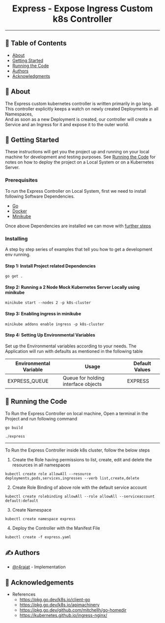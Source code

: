 <h1 align="center">Express - Expose Ingress Custom k8s Controller</h1>

---


## 📝 Table of Contents

- [About](#about)
- [Getting Started](#getting_started)
- [Running the Code](#run)
- [Authors](#authors)
- [Acknowledgments](#acknowledgement)

## 🧐 About <a name = "about"></a>

The Express custom kubernetes controller is written primarily in go lang. This controller explicitly keeps a watch on newly created Deployments in all Namespaces,<br>
And as soon as a new Deployment is created, our controller will create a Service and an Ingress for it and expose it to the outer world.

## 🏁 Getting Started <a name = "getting_started"></a>

These instructions will get you the project up and running on your local machine for development and testing purposes. See [Running the Code](#run) for notes on how to deploy the project on a Local System or on a Kubernetes Server.

### Prerequisites

To run the Express Controller on Local System, first we need to install following Software Dependencies.

- [Go](https://go.dev/dl/)
- [Docker](https://docs.docker.com/get-docker/)
- [Minikube](https://minikube.sigs.k8s.io/docs/start/)

Once above Dependencies are installed we can move with [further steps](#installing)

### Installing <a name = "installing"></a>

A step by step series of examples that tell you how to get a development env running.

#### Step 1: Install Project related Dependencies
```
go get .
```

#### Step 2: Running a 2 Node Mock Kubernetes Server Locally using minikube
```
minikube start --nodes 2 -p k8s-cluster
```

#### Step 3: Enabling ingress in minikube
```
minikube addons enable ingress -p k8s-cluster
```

#### Step 4: Setting Up Environmental Variables

Set up the Environmental variables according to your needs. The Application will run with defaults as mentioned in the following table

| Environmental Variable | Usage                               | Default Values |
|------------------------|-------------------------------------|----------------|
| EXPRESS_QUEUE          | Queue for holding interface objects | EXPRESS        |


## 🔧 Running the Code <a name = "run"></a>

To Run the Express Controller on local machine, Open a terminal in the Project and run following command
```
go build
```
```
./express
```

---

To Run the Express Controller inside k8s cluster, follow the below steps

1. Create the Role having permissions to list, create, edit and delete the resources in all namespaces
```
kubectl create role allowAll --resource deployments,pods,services,ingresses --verb list,create,delete
```
2. Create Role Binding of above role with the default service account
```
kubectl create rolebinding allowAll --role allowAll --serviceaccount default:default
```
3. Create Namespace
```
kubectl create namespace express
```
4. Deploy the Controller with the Manifest File
```
kubectl create -f express.yaml
```

## ✍️ Authors <a name = "authors"></a>

- [@r4rajat](https://github.com/r4rajat) - Implementation

## 🎉 Acknowledgements <a name = "acknowledgement"></a>

- References
    - https://pkg.go.dev/k8s.io/client-go
    - https://pkg.go.dev/k8s.io/apimachinery
    - https://pkg.go.dev/github.com/mitchellh/go-homedir
    - https://kubernetes.github.io/ingress-nginx/
